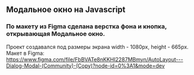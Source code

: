 ## Модальное окно на Javascript
### По макету из Figma сделана верстка фона и кнопка, открывающая Модальное окно.<br>
Проект создавался под размеры экрана width - 1080px, height - 665px.<br> 
Макет в Figma: [https://www.figma.com/file/FbBVATe8nKKHI2287MBmyn/AutoLayout---Dialog-Modal-(Community)-(Copy)?node-id=0%3A1&mode=dev
](https://www.figma.com/file/FbBVATe8nKKHI2287MBmyn/AutoLayout---Dialog-Modal-(Community)-(Copy)?type=design&t=v4CIhOcuxLV2qOT1-6)
